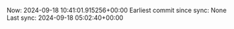 Now: 2024-09-18 10:41:01.915256+00:00 Earliest commit since sync: None Last sync: 2024-09-18 05:02:40+00:00
